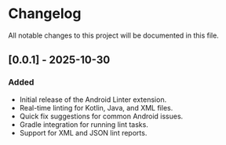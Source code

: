 # Changelog

All notable changes to this project will be documented in this file.

## [0.0.1] - 2025-10-30

### Added

- Initial release of the Android Linter extension.
- Real-time linting for Kotlin, Java, and XML files.
- Quick fix suggestions for common Android issues.
- Gradle integration for running lint tasks.
- Support for XML and JSON lint reports.

